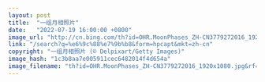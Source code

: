 ```yaml
---
layout: post
title:  "一组月相照片"
date:   "2022-07-19 16:00:00 +0800"
image_url: "http://cn.bing.com/th?id=OHR.MoonPhases_ZH-CN3779272016_1920x1080.jpg&rf=LaDigue_1920x1080.jpg&pid=hp"
link: "/search?q=%e6%9c%88%e7%9b%b8&form=hpcapt&mkt=zh-cn"
copyright: "一组月相照片 (© Delpixart/Getty Images)"
image_hash: "1c3b8aa7e005911cec6482014f4d654a"
image_filename: "th?id=OHR.MoonPhases_ZH-CN3779272016_1920x1080.jpg&rf=LaDigue_1920x1080.jpg&pid=hp"
---
```

